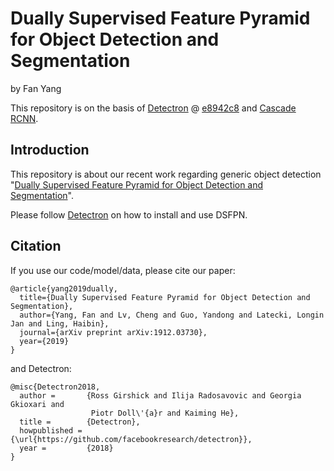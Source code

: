 # Dually Supervised Feature Pyramid for Object Detection and Segmentation 

by Fan Yang

This repository is on the basis of [Detectron](https://github.com/facebookresearch/Detectron) @ [e8942c8](https://github.com/facebookresearch/Detectron/tree/e8942c882abf6e28fe68a626ec55028c9bdfe1cf) and [Cascade RCNN](https://github.com/zhaoweicai/Detectron-Cascade-RCNN).

## Introduction

This repository is about our recent work regarding generic object detection "[Dually Supervised Feature Pyramid for Object Detection and Segmentation](https://arxiv.org/abs/1912.03730)".

Please follow [Detectron](https://github.com/facebookresearch/Detectron) on how to install and use DSFPN.

## Citation

If you use our code/model/data, please cite our paper:

```
@article{yang2019dually,
  title={Dually Supervised Feature Pyramid for Object Detection and Segmentation},
  author={Yang, Fan and Lv, Cheng and Guo, Yandong and Latecki, Longin Jan and Ling, Haibin},
  journal={arXiv preprint arXiv:1912.03730},
  year={2019}
}
```

and Detectron:

```
@misc{Detectron2018,
  author =       {Ross Girshick and Ilija Radosavovic and Georgia Gkioxari and
                  Piotr Doll\'{a}r and Kaiming He},
  title =        {Detectron},
  howpublished = {\url{https://github.com/facebookresearch/detectron}},
  year =         {2018}
}
```
